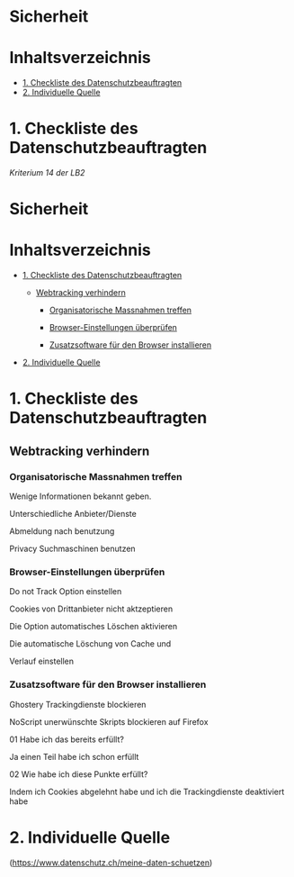 # Sicherheit <!-- omit in toc -->

# Inhaltsverzeichnis <!-- omit in toc -->
- [1. Checkliste des Datenschutzbeauftragten](#1-checkliste-des-datenschutzbeauftragten)
- [2. Individuelle Quelle](#2-individuelle-quelle)

# 1. Checkliste des Datenschutzbeauftragten
*Kriterium 14 der LB2*
# Sicherheit <!-- omit in toc -->



# Inhaltsverzeichnis <!-- omit in toc -->

- [1. Checkliste des Datenschutzbeauftragten](#1-checkliste-des-datenschutzbeauftragten)

  - [Webtracking verhindern](#webtracking-verhindern)

    - [Organisatorische Massnahmen treffen](#organisatorische-massnahmen-treffen)

    - [Browser-Einstellungen überprüfen](#browser-einstellungen-überprüfen)

    - [Zusatzsoftware für den Browser installieren](#zusatzsoftware-für-den-browser-installieren)

- [2. Individuelle Quelle](#2-individuelle-quelle)



# 1. Checkliste des Datenschutzbeauftragten

## Webtracking verhindern

### Organisatorische Massnahmen treffen

Wenige Informationen bekannt geben.

Unterschiedliche Anbieter/Dienste

Abmeldung nach benutzung

Privacy Suchmaschinen benutzen

### Browser-Einstellungen überprüfen

Do not Track Option einstellen



Cookies von Drittanbieter nicht aktzeptieren



Die Option automatisches Löschen aktivieren



Die automatische Löschung von Cache und

Verlauf einstellen



### Zusatzsoftware für den Browser installieren

Ghostery Trackingdienste blockieren

NoScript unerwünschte Skripts blockieren auf Firefox



01 Habe ich das bereits erfüllt?



Ja einen Teil habe ich schon erfüllt



02 Wie habe ich diese Punkte erfüllt?



Indem ich Cookies abgelehnt habe und ich die Trackingdienste deaktiviert habe




# 2. Individuelle Quelle

(https://www.datenschutz.ch/meine-daten-schuetzen)





